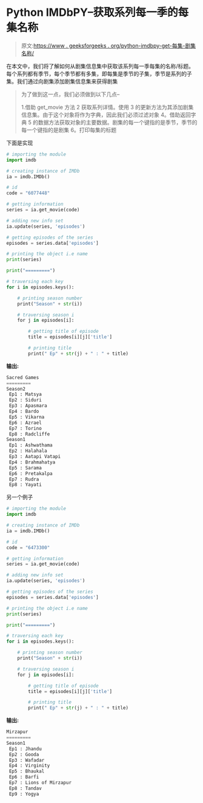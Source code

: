 # Python IMDbPY–获取系列每一季的每集名称

> 原文:[https://www . geeksforgeeks . org/python-imdbpy-get-每集-剧集名称/](https://www.geeksforgeeks.org/python-imdbpy-get-each-episode-name-of-each-season-of-the-series/)

在本文中，我们将了解如何从剧集信息集中获取该系列每一季每集的名称/标题。每个系列都有季节，每个季节都有多集，即每集是季节的子集，季节是系列的子集。我们通过向剧集添加剧集信息集来获得剧集

> 为了做到这一点，我们必须做到以下几点–
> 
> 1.借助 get_movie 方法
> 2 获取系列详情。使用
> 3 的更新方法为其添加剧集信息集。由于这个对象将作为字典，因此我们必须过滤对象
> 4。借助返回字典
> 5 的数据方法获取对象的主要数据。剧集的每一个键指的是季节，季节的每一个键指的是剧集
> 6。打印每集的标题

下面是实现

```py
# importing the module
import imdb

# creating instance of IMDb
ia = imdb.IMDb()

# id
code = "6077448"

# getting information
series = ia.get_movie(code)

# adding new info set
ia.update(series, 'episodes')

# getting episodes of the series
episodes = series.data['episodes']

# printing the object i.e name
print(series)

print("=========")

# traversing each key
for i in episodes.keys():

    # printing season number
    print("Season" + str(i))

    # traversing season i
    for j in episodes[i]:

        # getting title of episode
        title = episodes[i][j]['title']

        # printing title
        print(" Ep" + str(j) + " : " + title)
```

**输出:**

```py
Sacred Games
=========
Season2
 Ep1 : Matsya
 Ep2 : Siduri
 Ep3 : Apasmara
 Ep4 : Bardo
 Ep5 : Vikarna
 Ep6 : Azrael
 Ep7 : Torino
 Ep8 : Radcliffe
Season1
 Ep1 : Ashwathama
 Ep2 : Halahala
 Ep3 : Aatapi Vatapi
 Ep4 : Brahmahatya
 Ep5 : Sarama
 Ep6 : Pretakalpa
 Ep7 : Rudra
 Ep8 : Yayati
```

另一个例子

```py
# importing the module
import imdb

# creating instance of IMDb
ia = imdb.IMDb()

# id
code = "6473300"

# getting information
series = ia.get_movie(code)

# adding new info set
ia.update(series, 'episodes')

# getting episodes of the series
episodes = series.data['episodes']

# printing the object i.e name
print(series)

print("=========")

# traversing each key
for i in episodes.keys():

    # printing season number
    print("Season" + str(i))

    # traversing season i
    for j in episodes[i]:

        # getting title of episode
        title = episodes[i][j]['title']

        # printing title
        print(" Ep" + str(j) + " : " + title)

```

**输出:**

```py
Mirzapur
=========
Season1
 Ep1 : Jhandu
 Ep2 : Gooda
 Ep3 : Wafadar
 Ep4 : Virginity
 Ep5 : Bhaukal
 Ep6 : Barfi
 Ep7 : Lions of Mirzapur
 Ep8 : Tandav
 Ep9 : Yogya
```